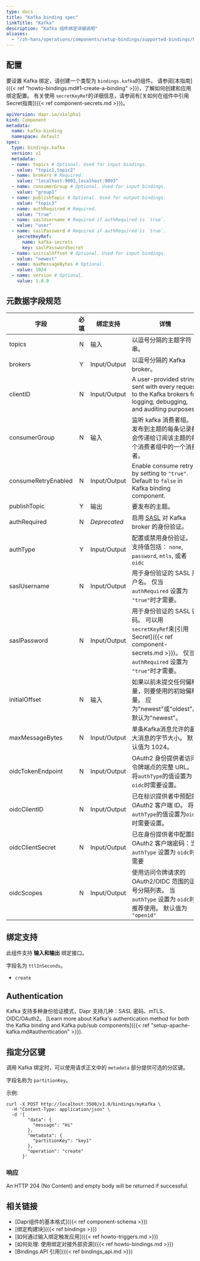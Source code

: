 ```yaml
---
type: docs
title: "Kafka binding spec"
linkTitle: "Kafka"
description: "Kafka 组件绑定详细说明"
aliases:
  - "/zh-hans/operations/components/setup-bindings/supported-bindings/kafka/"
---
```


## 配置

要设置 Kafka 绑定，请创建一个类型为 `bindings.kafka`的组件。 请参阅[本指南]({{< ref "howto-bindings.md#1-create-a-binding" >}})，了解如何创建和应用绑定配置。 有关使用 `secretKeyRef`的详细信息，请参阅有[关如何在组件中引用Secret指南]({{< ref component-secrets.md >}})。

```yaml
apiVersion: dapr.io/v1alpha1
kind: Component
metadata:
  name: kafka-binding
  namespace: default
spec:
  type: bindings.kafka
  version: v1
  metadata:
  - name: topics # Optional. Used for input bindings.
    value: "topic1,topic2"
  - name: brokers # Required.
    value: "localhost:9092,localhost:9093"
  - name: consumerGroup # Optional. Used for input bindings.
    value: "group1"
  - name: publishTopic # Optional. Used for output bindings.
    value: "topic3"
  - name: authRequired # Required.
    value: "true"
  - name: saslUsername # Required if authRequired is `true`.
    value: "user"
  - name: saslPassword # Required if authRequired is `true`.
    secretKeyRef:
      name: kafka-secrets
      key: saslPasswordSecret
  - name: initialOffset # Optional. Used for input bindings.
    value: "newest"
  - name: maxMessageBytes # Optional.
    value: 1024
  - name: version # Optional.
    value: 1.0.0
```

## 元数据字段规范

| 字段                  | 必填 | 绑定支持         | 详情                                                                                                                    | 示例                                                         |
| ------------------- |:--:| ------------ | --------------------------------------------------------------------------------------------------------------------- | ---------------------------------------------------------- |
| topics              | N  | 输入           | 以逗号分隔的主题字符串。                                                                                                          | `"mytopic1,topic2"`                                        |
| brokers             | Y  | Input/Output | 以逗号分隔的 Kafka broker。                                                                                                  | `"localhost:9092,dapr-kafka.myapp.svc.cluster.local:9093"` |
| clientID            | N  | Input/Output | A user-provided string sent with every request to the Kafka brokers for logging, debugging, and auditing purposes.    | `"my-dapr-app"`                                            |
| consumerGroup       | N  | 输入           | 监听 kafka 消费者组。 发布到主题的每条记录都会传递给订阅该主题的每个消费者组中的一个消费者。                                                                    | `"group1"`                                                 |
| consumeRetryEnabled | N  | Input/Output | Enable consume retry by setting to `"true"`. Default to `false` in Kafka binding component.                           | `"true"`, `"false"`                                        |
| publishTopic        | Y  | 输出           | 要发布的主题。                                                                                                               | `"mytopic"`                                                |
| authRequired        | N  | *Deprecated* | 启用 [SASL](https://en.wikipedia.org/wiki/Simple_Authentication_and_Security_Layer) 对 Kafka broker 的身份验证。               | `"true"`, `"false"`                                        |
| authType            | Y  | Input/Output | 配置或禁用身份验证。 支持值包括： `none`, `password`, `mtls`, 或者 `oidc`                                                               | `"password"`, `"none"`                                     |
| saslUsername        | N  | Input/Output | 用于身份验证的 SASL 用户名。 仅当 `authRequired` 设置为 `"true"`时才需要。                                                                 | `"adminuser"`                                              |
| saslPassword        | N  | Input/Output | 用于身份验证的 SASL 密码。 可以用`secretKeyRef`来[引用 Secret]({{< ref component-secrets.md >}})。 仅当 `authRequired` 设置为 `"true"`时才需要。 | `""`, `"KeFg23!"`                                          |
| initialOffset       | N  | 输入           | 如果以前未提交任何偏移量，则要使用的初始偏移量。 应为"newest"或"oldest"。 默认为"newest"。                                                            | `"oldest"`                                                 |
| maxMessageBytes     | N  | Input/Output | 单条Kafka消息允许的最大消息的字节大小。 默认值为 1024。                                                                                     | `2048`                                                     |
| oidcTokenEndpoint   | N  | Input/Output | OAuth2 身份提供者访问令牌端点的完整 URL。 将`authType`的值设置为`oidc`时需要设置。                                                               | "https://identity.example.com/v1/token"                    |
| oidcClientID        | N  | Input/Output | 已在标识提供者中预配的 OAuth2 客户端 ID。 将`authType`的值设置为`oidc`时需要设置。                                                               | `dapr-kafka`                                               |
| oidcClientSecret    | N  | Input/Output | 已在身份提供者中配置的 OAuth2 客户端密码：当 `authType` 设置为 `oidc`时需要                                                                   | `"KeFg23!"`                                                |
| oidcScopes          | N  | Input/Output | 使用访问令牌请求的 OAuth2/OIDC 范围的逗号分隔列表。 当 `authType` 设置为 `oidc`时推荐使用。 默认值为 `"openid"`                                        | `"openid,kafka-prod"`                                      |

## 绑定支持

此组件支持 **输入和输出** 绑定接口。

字段名为 `ttlInSeconds`。

- `create`

## Authentication

Kafka 支持多种身份验证模式，Dapr 支持几种：SASL 密码、mTLS、OIDC/OAuth2。 [Learn more about Kafka's authentication method for both the Kafka binding and Kafka pub/sub components]({{< ref "setup-apache-kafka.md#authentication" >}}).

## 指定分区键

调用 Kafka 绑定时，可以使用请求正文中的 `metadata` 部分提供可选的分区键。

字段名称为 `partitionKey`。

示例:

```shell
curl -X POST http://localhost:3500/v1.0/bindings/myKafka \
  -H "Content-Type: application/json" \
  -d '{
        "data": {
          "message": "Hi"
        },
        "metadata": {
          "partitionKey": "key1"
        },
        "operation": "create"
      }'
```

### 响应

An HTTP 204 (No Content) and empty body will be returned if successful.

## 相关链接

- [Dapr组件的基本格式]({{< ref component-schema >}})
- [绑定构建块]({{< ref bindings >}})
- [如何通过输入绑定触发应用]({{< ref howto-triggers.md >}})
- [如何处理: 使用绑定对接外部资源]({{< ref howto-bindings.md >}})
- [Bindings API 引用]({{< ref bindings_api.md >}})
